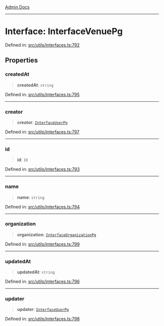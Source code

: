 [Admin Docs](/)

***

# Interface: InterfaceVenuePg

Defined in: [src/utils/interfaces.ts:792](https://github.com/PalisadoesFoundation/talawa-admin/blob/main/src/utils/interfaces.ts#L792)

## Properties

### createdAt

> **createdAt**: `string`

Defined in: [src/utils/interfaces.ts:795](https://github.com/PalisadoesFoundation/talawa-admin/blob/main/src/utils/interfaces.ts#L795)

***

### creator

> **creator**: [`InterfaceUserPg`](InterfaceUserPg.md)

Defined in: [src/utils/interfaces.ts:797](https://github.com/PalisadoesFoundation/talawa-admin/blob/main/src/utils/interfaces.ts#L797)

***

### id

> **id**: `ID`

Defined in: [src/utils/interfaces.ts:793](https://github.com/PalisadoesFoundation/talawa-admin/blob/main/src/utils/interfaces.ts#L793)

***

### name

> **name**: `string`

Defined in: [src/utils/interfaces.ts:794](https://github.com/PalisadoesFoundation/talawa-admin/blob/main/src/utils/interfaces.ts#L794)

***

### organization

> **organization**: [`InterfaceOrganizationPg`](InterfaceOrganizationPg.md)

Defined in: [src/utils/interfaces.ts:799](https://github.com/PalisadoesFoundation/talawa-admin/blob/main/src/utils/interfaces.ts#L799)

***

### updatedAt

> **updatedAt**: `string`

Defined in: [src/utils/interfaces.ts:796](https://github.com/PalisadoesFoundation/talawa-admin/blob/main/src/utils/interfaces.ts#L796)

***

### updater

> **updater**: [`InterfaceUserPg`](InterfaceUserPg.md)

Defined in: [src/utils/interfaces.ts:798](https://github.com/PalisadoesFoundation/talawa-admin/blob/main/src/utils/interfaces.ts#L798)
